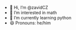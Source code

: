 - 👋 Hi, I’m @zavidCZ
- 👀 I’m interested in math
- 🌱 I’m currently learning python
- 😄 Pronouns: he/him


